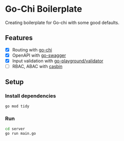 # Go-Chi Boilerplate

Creating boilerplate for Go-chi with some good defaults.

## Features

- [x] Routing with [go-chi](https://go-chi.io/)
- [x] OpenAPI with [go-swagger](https://github.com/swaggo/swag)
- [x] Input validation with [go-playground/validator](https://github.com/go-playground/validator)
- [ ] RBAC, ABAC with [casbin](https://pkg.go.dev/github.com/casbin/casbin/v2)

## Setup

### Install dependencies

```bash
go mod tidy
```

### Run

```bash
cd server
go run main.go
```

